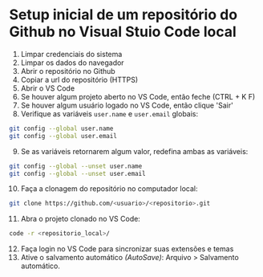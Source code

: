 # Setup inicial de um repositório do Github no Visual Stuio Code local

1. Limpar credenciais do sistema
2. Limpar os dados do navegador 
3. Abrir o repositório no Github
4. Copiar a url do repositório (HTTPS)
5. Abrir o VS Code
6. Se houver algum projeto aberto no VS Code, então feche (CTRL + K F)
7. Se houver algum usuário logado no VS Code, então clique 'Sair'
8. Verifique as variáveis `user.name` e `user.email` globais:
~~~bash
git config --global user.name
git config --global user.email
~~~
9. Se as variáveis retornarem algum valor, redefina ambas as variáveis:
~~~bash
git config --global --unset user.name
git config --global --unset user.email
~~~
10. Faça a clonagem do repositório no computador local:
~~~bash
git clone https://github.com/<usuario>/<repositorio>.git
~~~
11. Abra o projeto clonado no VS Code:
~~~bash
code -r <repositorio_local>/
~~~
12. Faça login no VS Code para sincronizar suas extensões e temas
13. Ative o salvamento automático _(AutoSave)_: Arquivo > Salvamento automático.